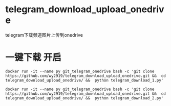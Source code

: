 # telegram_download_upload_onedrive
telegram下载频道图片上传到onedrive


# 一键下载 开启

```
docker run -it --name py git_telegram_onedrive bash -c 'git clone https://github.com/wy2919/telegram_download_upload_onedrive.git &&  cd telegram_download_upload_onedrive/ &&  python telegram_download_1.py'
```

```
docker run -it --name py git_telegram_onedrive bash -c 'git clone https://github.com/wy2919/telegram_download_upload_onedrive.git &&  cd telegram_download_upload_onedrive/ &&  python telegram_download_2.py'
```
